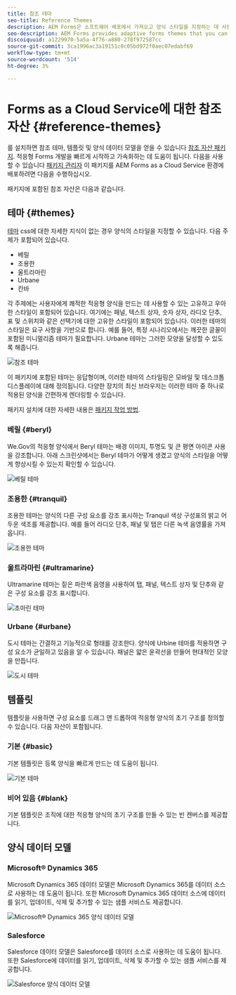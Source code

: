 ```yaml
---
title: 참조 테마
seo-title: Reference Themes
description: AEM Forms은 소프트웨어 배포에서 가져오고 양식 스타일을 지정하는 데 사용할 수 있는 적응형 양식 테마를 제공합니다.
seo-description: AEM Forms provides adaptive forms themes that you can get from Software Distribution and use to style a form.
discoiquuid: a1229970-5a5a-4f76-a880-278f972587cc
source-git-commit: 3ca1996ac3a19151c0c05bd972f0aec07edabf69
workflow-type: tm+mt
source-wordcount: '514'
ht-degree: 3%

---
```



# Forms as a Cloud Service에 대한 참조 자산 {#reference-themes}

를 설치하면 참조 테마, 템플릿 및 양식 데이터 모델을 얻을 수 있습니다 [참조 자산 패키지](https://experience.adobe.com/#/downloads/content/software-distribution/en/aemcloud.html?package=/content/software-distribution/en/details.html/content/dam/aemcloud/public/aem-forms-reference-content.ui.content-2.0.0.zip). 적응형 Forms 개발을 빠르게 시작하고 가속화하는 데 도움이 됩니다. 다음을 사용할 수 있습니다 [패키지 관리자](https://experienceleague.adobe.com/docs/experience-manager-cloud-service/content/implementing/developer-tools/package-manager.html) 이 패키지를 AEM Forms as a Cloud Service 환경에 배포하려면 다음을 수행하십시오.

패키지에 포함된 참조 자산은 다음과 같습니다.

## 테마 {#themes}

[테마](/help/forms/themes.md) css에 대한 자세한 지식이 없는 경우 양식의 스타일을 지정할 수 있습니다. 다음 주제가 포함되어 있습니다.

* 베릴
* 조용한
* 울트라마린
* Urbane
* 칸바

각 주제에는 사용자에게 쾌적한 적응형 양식을 만드는 데 사용할 수 있는 고유하고 우아한 스타일이 포함되어 있습니다. 여기에는 패널, 텍스트 상자, 숫자 상자, 라디오 단추, 표 및 스위치와 같은 선택기에 대한 고유한 스타일이 포함되어 있습니다. 이러한 테마의 스타일은 요구 사항을 기반으로 합니다. 예를 들어, 특정 시나리오에서는 깨끗한 글꼴이 포함된 미니멀리즘 테마가 필요합니다. Urbane 테마는 그러한 모양을 달성할 수 있도록 해줍니다.

![참조 테마](/help/forms/assets/ref-themes.png)

이 패키지에 포함된 테마는 응답형이며, 이러한 테마의 스타일링은 모바일 및 데스크톱 디스플레이에 대해 정의됩니다. 다양한 장치의 최신 브라우저는 이러한 테마 중 하나로 적용된 양식을 간편하게 렌더링할 수 있습니다.

패키지 설치에 대한 자세한 내용은 [패키지 작업 방법](/help/implementing/developing/tools/package-manager.md).

### 베릴 {#beryl}

We.Gov의 적응형 양식에서 Beryl 테마는 배경 이미지, 투명도 및 큰 평면 아이콘 사용을 강조합니다. 아래 스크린샷에서는 Beryl 테마가 어떻게 생겼고 양식의 스타일을 어떻게 향상시킬 수 있는지 확인할 수 있습니다.

![베릴 테마](/help/forms/assets/beryl.png)

<!--[Click to enlarge

](assets/beryl-1.png)-->

<!-- ## Exec {#exec}

Exec theme avoids solid background fills to emphasize form components. Selecting and clicking components changes font colors. In comparison to the default Canvas theme, font color of the text in the selected tab changes to dark blue. Notice how the navigation and submit buttons are different from the Beryl theme.

![Exec theme](/help/forms/assets/exec.png) -->

<!--[Click to enlarge

](assets/exec-1.png)-->

<!-- ## Exec Light {#exec-light}

Exec Light theme uses white space to create a seamless experience. The Next and Submit buttons get a solid fill and 3D shadow. Selected tabs on the left get an arrow instead of double-check marks.

![Exec light theme](/help/forms/assets/exec-light.png) -->

<!--[Click to enlarge

](assets/exec-light-1.png)-->

<!-- ## Liberty {#liberty}

Liberty theme uses a minimalist approach to highlight the important. For example, the font color of the visited tab changes to green. You can only see the bottom-outline of the text box which emulates the look of a paper-based form with lines. The active text box has a black bottom-outline while others get light gray bottom-outline.

![Liberty theme](/help/forms/assets/liberty.png) -->
<!--[Click to enlarge](assets/liberty-1.png)-->

### 조용한 {#tranquil}

조용한 테마는 양식의 다른 구성 요소를 강조 표시하는 Tranquil 색상 구성표의 밝고 어두운 색조를 제공합니다. 예를 들어 라디오 단추, 패널 및 탭은 다른 녹색 음영률을 가져옵니다.

![조용한 테마](/help/forms/assets/tranquil.png)

<!--[Click to enlarge](assets/tranquil-1.png)-->

### 울트라마린 {#ultramarine}

Ultramarine 테마는 짙은 파란색 음영을 사용하여 탭, 패널, 텍스트 상자 및 단추와 같은 구성 요소를 강조 표시합니다.

![초마린 테마](/help/forms/assets/ultramarine.png)
<!--[Click to enlarge](assets/ultramarine-1.png)-->

### Urbane {#urbane}

도시 테마는 간결하고 기능적으로 형태를 강조한다. 양식에 Urbine 테마를 적용하면 구성 요소가 균일하고 있음을 알 수 있습니다. 패널은 얇은 윤곽선을 만들어 현대적인 모양을 만듭니다.

![도시 테마](/help/forms/assets/urbane.png)
<!--[Click to enlarge](assets/urbane-1.png)-->

<!-- ## U.S. Web Design Standards {#u-s-web-design-standards}

U.S. Web Design Standards theme, as the name suggests, uses typefaces and styles described in the Draft U.S. Web Design Standards site. The web standard is used by federal organizations to create consistent web experiences across federal government websites.

![U.S. Web Design Standards Theme](/help/forms/assets/us-web-standards.png) -->
<!--[Click to enlarge](assets/usgov.png)-->


## 템플릿

템플릿을 사용하면 구성 요소를 드래그 앤 드롭하여 적응형 양식의 초기 구조를 정의할 수 있습니다. 다음 자산이 포함됩니다.

### 기본 {#basic}

기본 템플릿은 등록 양식을 빠르게 만드는 데 도움이 됩니다.

![기본 테마](/help/forms/assets/exec.png)

### 비어 있음 {#blank}

기본 템플릿은 조직에 대한 적응형 양식의 초기 구조를 만들 수 있는 빈 캔버스를 제공합니다.

## 양식 데이터 모델

### Microsoft® Dynamics 365

Microsoft Dynamics 365 데이터 모델은 Microsoft Dynamics 365를 데이터 소스로 사용하는 데 도움이 됩니다. 또한 Microsoft Dynamics 365 데이터 소스에 데이터를 읽기, 업데이트, 삭제 및 추가할 수 있는 샘플 서비스도 제공합니다.

![Microsoft® Dynamics 365 양식 데이터 모델](/help/forms/assets/microsoft-dynamic-fdm.png)

### Salesforce

Salesforce 데이터 모델은 Salesforce를 데이터 소스로 사용하는 데 도움이 됩니다. 또한 Salesforce에 데이터를 읽기, 업데이트, 삭제 및 추가할 수 있는 샘플 서비스를 제공합니다.

![Salesforce 양식 데이터 모델](/help/forms/assets/salesforce-fdm.png)
